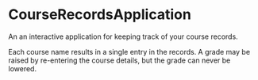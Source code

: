 # CourseRecordsApplication
An an interactive application for keeping track of your course records.

Each course name results in a single entry in the records. A grade may be raised by re-entering the course details, but the grade can never be lowered.
